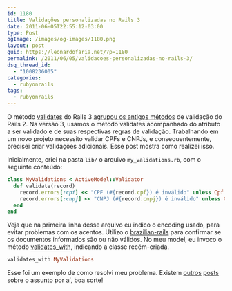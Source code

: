 ```yaml
---
id: 1180
title: Validações personalizadas no Rails 3
date: 2011-06-05T22:55:12-03:00
type: Post
ogImage: /images/og-images/1180.png
layout: post
guid: https://leonardofaria.net/?p=1180
permalink: /2011/06/05/validacoes-personalizadas-no-rails-3/
dsq_thread_id:
  - "1008236005"
categories:
  - rubyonrails
tags:
  - rubyonrails
---
```

O método [validates](http://api.rubyonrails.org/classes/ActiveModel/Validations/ClassMethods.html#method-i-validates) do Rails 3 [agrupou os antigos métodos](http://lindsaar.net/2010/1/31/validates_rails_3_awesome_is_true) de validação do Rails 2. Na versão 3, usamos o método validates acompanhado do atributo a ser validado e de suas respectivas regras de validação. Trabalhando em um novo projeto necessito validar CPFs e CNPJs, e consequentemente, precisei criar validações adicionais. Esse post mostra como realizei isso.

Inicialmente, criei na pasta `lib/` o arquivo `my_validations.rb`, com o seguinte conteúdo:

```ruby
class MyValidations < ActiveModel::Validator
  def validate(record)
    record.errors[:cpf] << "CPF (#{record.cpf}) é inválido" unless Cpf.new(record.cpf).valido?
    record.errors[:cnpj] << "CNPJ (#{record.cnpj}) é inválido" unless Cnpj.new(record.cnpj).valido?
  end
end
```

Veja que na primeira linha desse arquivo eu indico o encoding usado, para evitar problemas com os acentos. Utilizo o <a href="https://github.com/tapajos/brazilian-rails">brazilian-rails</a> para confirmar se os documentos informados são ou não válidos. No meu model, eu invoco o método <a href="http://api.rubyonrails.org/classes/ActiveModel/Validations/ClassMethods.html#method-i-validates_with">validates_with</a>, indicando a classe recém-criada.

```ruby
validates_with MyValidations
```

Esse foi um exemplo de como resolvi meu problema. Existem [outros](http://thelucid.com/2010/01/08/sexy-validation-in-edge-rails-rails-3/) [posts](http://omgbloglol.com/post/392895742/improved-validations-in-rails-3) sobre o assunto por aí, boa sorte!
